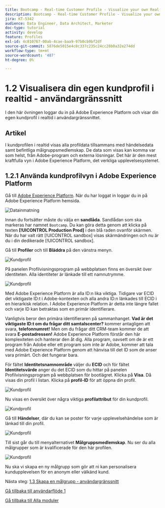 ```yaml
---
title: Bootcamp - Real-time Customer Profile - Visualize your own Real-time Customer Profile - UI
description: Bootcamp - Real-time Customer Profile - Visualize your own Real-time Customer Profile - UI
jira: KT-5342
audience: Data Engineer, Data Architect, Marketer
doc-type: tutorial
activity: develop
feature: Profiles
exl-id: 4c810767-00ab-4cae-baa9-97b0cb9bf2df
source-git-commit: 5876de5015e4c8c337c235c24cc28b0a32e274dd
workflow-type: tm+mt
source-wordcount: '487'
ht-degree: 0%

---
```


# 1.2 Visualisera din egen kundprofil i realtid - användargränssnitt

I den här övningen loggar du in på Adobe Experience Platform och visar din egen kundprofil i realtid i användargränssnittet.

## Artikel

I kundprofilen i realtid visas alla profildata tillsammans med händelsedata samt befintliga målgruppsmedlemskap. De data som visas kan komma var som helst, från Adobe-program och externa lösningar. Det här är den mest kraftfulla vyn i Adobe Experience Platform, det verkliga upplevelsesystemet.

## 1.2.1 Använda kundprofilvyn i Adobe Experience Platform

Gå till [Adobe Experience Platform](https://experience.adobe.com/platform). När du har loggat in loggar du in på Adobe Experience Platform hemsida.

![Datainmatning](./images/home.png)

Innan du fortsätter måste du välja en **sandlåda**. Sandlådan som ska markeras har namnet ``Bootcamp``. Du kan göra detta genom att klicka på texten **[!UICONTROL Production Prod]** i den blå raden ovanför skärmen. När du har valt rätt [!UICONTROL sandbox] visas skärmändringen och nu är du i din dedikerade [!UICONTROL sandbox].



Gå till **Profiler** och till **Bläddra** på den vänstra menyn.

![Kundprofil](./images/homemenu.png)

På panelen Profilvisningsprogram på webbplatsen finns en översikt över identiteten. Alla identiteter är länkade till ett namnutrymme.

![Kundprofil](./images/identities.png)




Med Adobe Experience Platform är alla ID:n lika viktiga. Tidigare var ECID det viktigaste ID:t i Adobe-kontexten och alla andra ID:n länkades till ECID i en hierarkisk relation. I Adobe Experience Platform är detta inte längre fallet och varje ID kan betraktas som en primär identifierare.

Vanligtvis beror den primära identifieraren på sammanhanget. **Vad är det viktigaste ID:t om du frågar ditt samtalscenter?** kommer antagligen att svara, **telefonnumret!** Men om du frågar ditt CRM-team kommer de att svara **E-postadressen!** Adobe Experience Platform förstår den här komplexiteten och hanterar den åt dig. Alla program, oavsett om de är ett program från Adobe eller ett program som inte är Adobe, kommer att tala med Adobe Experience Platform genom att hänvisa till det ID som de anser vara primärt. Och det fungerar bara.

För fältet **Identitetsnamnområde** väljer du **ECID** och för fältet **Identitetsvärde** anger du det ECID som du hittar på panelen Profilvisningsprogram på webbplatsen för bootlägret. Klicka på **Visa**. Då visas din profil i listan. Klicka på **profil-ID** för att öppna din profil.

![Kundprofil](./images/popupecid.png)

Nu visas en översikt över några viktiga **profilattribut** för din kundprofil.

![Kundprofil](./images/profile.png)

Gå till **Händelser**, där du kan se poster för varje upplevelsehändelse som är länkad till din profil.

![Kundprofil](./images/profileee.png)

Till sist går du till menyalternativet **Målgruppsmedlemskap**. Nu ser du alla målgrupper som är kvalificerade för den här profilen.

![Kundprofil](./images/profileseg.png)

Nu ska vi skapa en ny målgrupp som gör att ni kan personalisera kundupplevelsen för en anonym eller välkänd kund.

Nästa steg: [1.3 Skapa en målgrupp - användargränssnitt](./ex3.md)

[Gå tillbaka till användarflöde 1](./uc1.md)

[Gå tillbaka till Alla moduler](../../overview.md)
